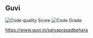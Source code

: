 
Guvi
----
![Code quality Score](https://www.code-inspector.com/project/14743/score/svg)
![Code Grade](https://www.code-inspector.com/project/14743/status/svg)

https://www.guvi.in/satyaprasadbehara



